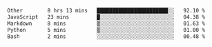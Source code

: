 <!--START_SECTION:waka-->

```txt
Other        8 hrs 13 mins   ███████████████████████░░   92.10 %
JavaScript   23 mins         █░░░░░░░░░░░░░░░░░░░░░░░░   04.38 %
Markdown     8 mins          ▒░░░░░░░░░░░░░░░░░░░░░░░░   01.63 %
Python       5 mins          ▒░░░░░░░░░░░░░░░░░░░░░░░░   01.00 %
Bash         2 mins          ░░░░░░░░░░░░░░░░░░░░░░░░░   00.48 %
```

<!--END_SECTION:waka--> 
 
